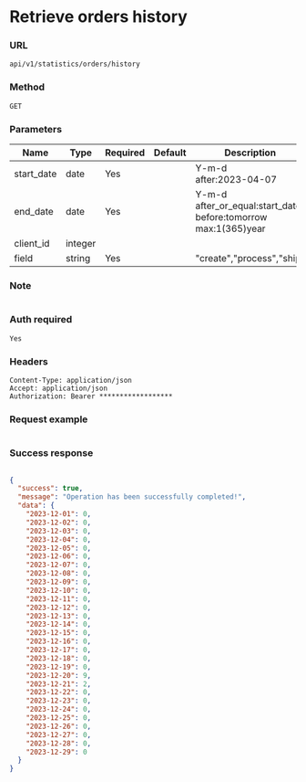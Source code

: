 # Retrieve orders history

### URL

```text
api/v1/statistics/orders/history
```

### Method

```text
GET
```

### Parameters

| Name       | Type    | Required | Default | Description                                                                    |
|------------|---------|----------|---------|--------------------------------------------------------------------------------|
| start_date | date    | Yes      |         | Y-m-d    <br/>after:2023-04-07                                                 |
| end_date   | date    | Yes      |         | Y-m-d    <br/>after_or_equal:start_date<br>before:tomorrow <br/>max:1(365)year |
| client_id  | integer |          |         |                                                                                |
| field      | string  | Yes      |         | "create","process","ship"                                                      |

### Note

```text

```

### Auth required

```text
Yes
```

### Headers

```text
Content-Type: application/json
Accept: application/json
Authorization: Bearer ******************
```

### Request example

```json

```

### Success response

```json

{
  "success": true,
  "message": "Operation has been successfully completed!",
  "data": {
    "2023-12-01": 0,
    "2023-12-02": 0,
    "2023-12-03": 0,
    "2023-12-04": 0,
    "2023-12-05": 0,
    "2023-12-06": 0,
    "2023-12-07": 0,
    "2023-12-08": 0,
    "2023-12-09": 0,
    "2023-12-10": 0,
    "2023-12-11": 0,
    "2023-12-12": 0,
    "2023-12-13": 0,
    "2023-12-14": 0,
    "2023-12-15": 0,
    "2023-12-16": 0,
    "2023-12-17": 0,
    "2023-12-18": 0,
    "2023-12-19": 0,
    "2023-12-20": 9,
    "2023-12-21": 2,
    "2023-12-22": 0,
    "2023-12-23": 0,
    "2023-12-24": 0,
    "2023-12-25": 0,
    "2023-12-26": 0,
    "2023-12-27": 0,
    "2023-12-28": 0,
    "2023-12-29": 0
  }
}

```